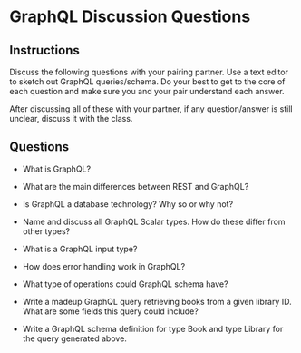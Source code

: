 # GraphQL Discussion Questions

## Instructions

Discuss the following questions with your pairing partner. Use a text editor to sketch out GraphQL queries/schema. Do your best to get to the core of each question and make sure you and your pair understand each answer.

After discussing all of these with your partner, if any question/answer is still unclear, discuss it with the class.

## Questions

- What is GraphQL?

- What are the main differences between REST and GraphQL?

- Is GraphQL a database technology? Why so or why not?

- Name and discuss all GraphQL Scalar types. How do these differ from other types?

- What is a GraphQL input type?

- How does error handling work in GraphQL?

- What type of operations could GraphQL schema have?

- Write a madeup GraphQL query retrieving books from a given library ID. What are some fields this query could include?

- Write a GraphQL schema definition for type Book and type Library for the query generated above.
